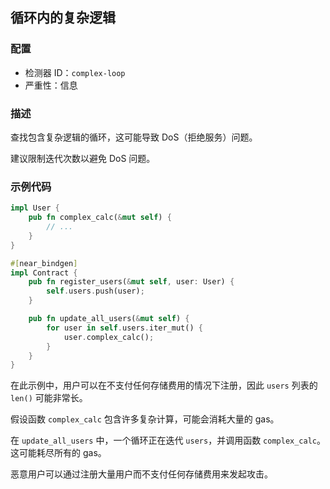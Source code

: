 
## 循环内的复杂逻辑

### 配置

* 检测器 ID：`complex-loop`
* 严重性：信息

### 描述

查找包含复杂逻辑的循环，这可能导致 DoS（拒绝服务）问题。

建议限制迭代次数以避免 DoS 问题。

### 示例代码

```rust
impl User {
    pub fn complex_calc(&mut self) {
        // ...
    }
}

#[near_bindgen]
impl Contract {
    pub fn register_users(&mut self, user: User) {
        self.users.push(user);
    }

    pub fn update_all_users(&mut self) {
        for user in self.users.iter_mut() {
            user.complex_calc();
        }
    }
}
```

在此示例中，用户可以在不支付任何存储费用的情况下注册，因此 `users` 列表的 `len()` 可能非常长。

假设函数 `complex_calc` 包含许多复杂计算，可能会消耗大量的 gas。

在 `update_all_users` 中，一个循环正在迭代 `users`，并调用函数 `complex_calc`。这可能耗尽所有的 gas。

恶意用户可以通过注册大量用户而不支付任何存储费用来发起攻击。
